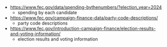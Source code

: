 - https://www.fec.gov/data/spending-bythenumbers/?election_year=2024
  - spending by each candidate
- https://www.fec.gov/campaign-finance-data/party-code-descriptions/
  - party code descriptions
- https://www.fec.gov/introduction-campaign-finance/election-results-and-voting-information/
  - election results and voting information
